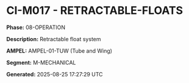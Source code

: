# CI-M017 - RETRACTABLE-FLOATS

**Phase:** 08-OPERATION

**Description:** Retractable float system

**AMPEL:** AMPEL-01-TUW (Tube and Wing)

**Segment:** M-MECHANICAL

**Generated:** 2025-08-25 17:27:29 UTC
